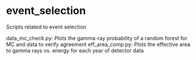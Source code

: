 # event_selection

Scripts related to event selection

data_mc_check.py: Plots the gamma-ray probability of a random forest for MC and data to verify agreement
eff_area_comp.py: Plots the effective area to gamma rays vs. energy for each year of detector data
